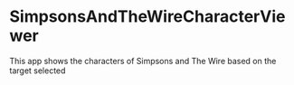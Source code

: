 # SimpsonsAndTheWireCharacterViewer
This app shows the characters of Simpsons and The Wire based on the target selected
